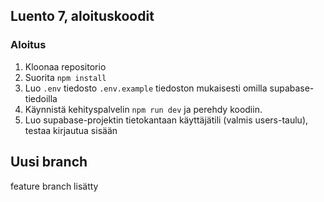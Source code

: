 ## Luento 7, aloituskoodit

### Aloitus

1. Kloonaa repositorio
2. Suorita `npm install`
3. Luo `.env` tiedosto `.env.example` tiedoston mukaisesti omilla supabase-tiedoilla
4. Käynnistä kehityspalvelin `npm run dev` ja perehdy koodiin.
5. Luo supabase-projektin tietokantaan käyttäjätili (valmis users-taulu), testaa kirjautua sisään

## Uusi branch
feature branch lisätty
